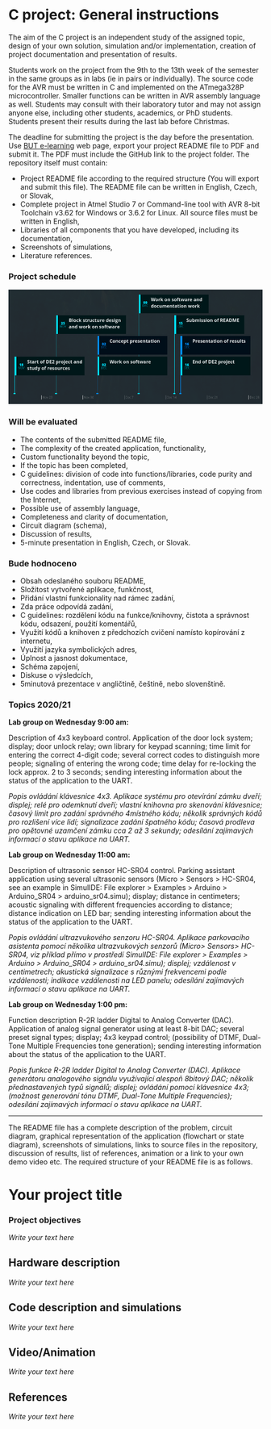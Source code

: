 # C project: General instructions

The aim of the C project is an independent study of the assigned topic, design of your own solution, simulation and/or implementation, creation of project documentation and presentation of results.

Students work on the project from the 9th to the 13th week of the semester in the same groups as in labs (ie in pairs or individually). The source code for the AVR must be written in C and implemented on the ATmega328P microcontroller. Smaller functions can be written in AVR assembly language as well. Students may consult with their laboratory tutor and may not assign anyone else, including other students, academics, or PhD students. Students present their results during the last lab before Christmas.

The deadline for submitting the project is the day before the presentation. Use [BUT e-learning](https://moodle.vutbr.cz/course/view.php?id=229631) web page, export your project README file to PDF and submit it. The PDF must include the GitHub link to the project folder. The repository itself must contain:
   * Project README file according to the required structure (You will export and submit this file). The README file can be written in English, Czech, or Slovak,
   * Complete project in Atmel Studio 7 or Command-line tool with AVR 8-bit Toolchain v3.62 for Windows or 3.6.2 for Linux. All source files must be written in English,
   * Libraries of all components that you have developed, including its documentation,
   * Screenshots of simulations,
   * Literature references.


### Project schedule

![Project schedule](Images/timeline.png)


### Will be evaluated
   * The contents of the submitted README file,
   * The complexity of the created application, functionality,
   * Custom functionality beyond the topic,
   * If the topic has been completed,
   * C guidelines: division of code into functions/libraries, code purity and correctness, indentation, use of comments,
   * Use codes and libraries from previous exercises instead of copying from the Internet,
   * Possible use of assembly language,
   * Completeness and clarity of documentation,
   * Circuit diagram (schema),
   * Discussion of results,
   * 5-minute presentation in English, Czech, or Slovak.

### Bude hodnoceno
   * Obsah odeslaného souboru README,
   * Složitost vytvořené aplikace, funkčnost,
   * Přidání vlastní funkcionality nad rámec zadání,
   * Zda práce odpovídá zadání,
   * C guidelines: rozdělení kódu na funkce/knihovny, čistota a správnost kódu, odsazení, použití komentářů,
   * Využití kódů a knihoven z předchozích cvičení namísto kopírování z internetu,
   * Využití jazyka symbolických adres,
   * Úplnost a jasnost dokumentace,
   * Schéma zapojení,
   * Diskuse o výsledcích,
   * 5minutová prezentace v angličtině, češtině, nebo slovenštině.


### Topics 2020/21

**Lab group on Wednesday 9:00 am:**

Description of 4x3 keyboard control. Application of the door lock system; display; door unlock relay; own library for keypad scanning; time limit for entering the correct 4-digit code; several correct codes to distinguish more people; signaling of entering the wrong code; time delay for re-locking the lock approx. 2 to 3 seconds; sending interesting information about the status of the application to the UART.

*Popis ovládání klávesnice 4x3. Aplikace systému pro otevírání zámku dveří; displej; relé pro odemknutí dveří; vlastní knihovna pro skenování klávesnice; časový limit pro zadání správného 4místného kódu; několik správných kódů pro rozlišení více lidí; signalizace zadání špatného kódu; časová prodleva pro opětovné uzamčení zámku cca 2 až 3 sekundy; odesílání zajímavých informací o stavu aplikace na UART.*

**Lab group on Wednesday 11:00 am:**

Description of ultrasonic sensor HC-SR04 control. Parking assistant application using several ultrasonic sensors (Micro > Sensors > HC-SR04, see an example in SimulIDE: File explorer > Examples > Arduino > Arduino_SR04 > arduino_sr04.simu); display; distance in centimeters; acoustic signaling with different frequencies according to distance; distance indication on LED bar; sending interesting information about the status of the application to the UART.

*Popis ovládání ultrazvukového senzoru HC-SR04. Aplikace parkovacího asistenta pomocí několika ultrazvukových senzorů (Micro> Sensors> HC-SR04, viz příklad přímo v prostředí SimulIDE: File explorer > Examples > Arduino > Arduino_SR04 > arduino_sr04.simu); displej; vzdálenost v centimetrech; akustická signalizace s různými frekvencemi podle vzdálenosti; indikace vzdálenosti na LED panelu; odesílání zajímavých informací o stavu aplikace na UART.*

**Lab group on Wednesday 1:00 pm:**

Function description R-2R ladder Digital to Analog Converter (DAC). Application of analog signal generator using at least 8-bit DAC; several preset signal types; display; 4x3 keypad control; (possibility of DTMF, Dual-Tone Multiple Frequencies tone generation); sending interesting information about the status of the application to the UART.

*Popis funkce R-2R ladder Digital to Analog Converter (DAC). Aplikace generátoru analogového signálu využívající alespoň 8bitový DAC; několik přednastavených typů signálů; displej; ovládání pomocí klávesnice 4x3; (možnost generování tónu DTMF, Dual-Tone Multiple Frequencies); odesílání zajímavých informací o stavu aplikace na UART.*


---

The README file has a complete description of the problem, circuit diagram, graphical representation of the application (flowchart or state diagram), screenshots of simulations, links to source files in the repository, discussion of results, list of references, animation or a link to your own demo video etc. The required structure of your README file is as follows.

# Your project title

### Project objectives

*Write your text here*


## Hardware description

*Write your text here*


## Code description and simulations

*Write your text here*


## Video/Animation

*Write your text here*


## References

*Write your text here*

